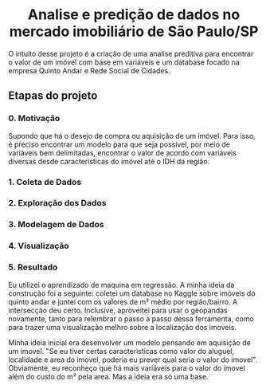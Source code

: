 <h1 align="center"> Analise e predição de dados no mercado imobiliário de São Paulo/SP</h1> 

<p> O intuito desse projeto é a criação de uma analise preditiva para encontrar o valor de um imóvel com base em variáveis e um database focado na empresa Quinto Andar e Rede Social de Cidades.</p>

<h2>Etapas do projeto</h2>

<h3>0. Motivação</h3>

<p>Supondo que há o desejo de compra ou aquisição de um imóvel. Para isso, é preciso encontrar um modelo para que seja possivel, por meio de variáveis bem delimitadas, encontrar o valor de acordo com variáveis diversas desde caracteristicas do imóvel até o IDH da região.</p>

<h3>1. Coleta de Dados</h3>

<p></p>

<h3>2. Exploração dos Dados</h3>

<p></p>

<h3>3. Modelagem de Dados</h3>

<p></p>

<h3>4. Visualização</h3>

<p></p>

<h3>5. Resultado</h3>

<p></p>

Eu  utilizei o aprendizado de maquina em regressão. A minha ideia da construção foi a seguinte: coletei um database no Kaggle sobre imóveis do quinto andar e juntei com os valores de m² médio por região/bairro. A intersecção deu certo. Inclusive, aproveitei para usar o geopandas novamente, tanto para relembrar o passo a passo dessa ferramenta, como para trazer uma visualização melhro sobre a localização dos imoveis.

Minha ideia inicial era desenvolver um modelo pensando em aquisição de um imovel. "Se eu tiver certas caracteristicas como valor do aluguel, localidade e area do imovel, poderia eu prever qual seria o valor do imovel". Obviamente, eu reconheço que há mais variáveis para o valor do imovel além do custo do m² pela area. Mas a ideia era só uma base.
